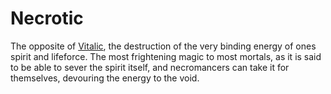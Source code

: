 # Necrotic

The opposite of [Vitalic](../../../Vitalic.md), the destruction of the very binding energy of ones spirit and lifeforce. The most frightening magic to most mortals, as it is said to be able to sever the spirit itself, and necromancers can take it for themselves, devouring the energy to the void.
